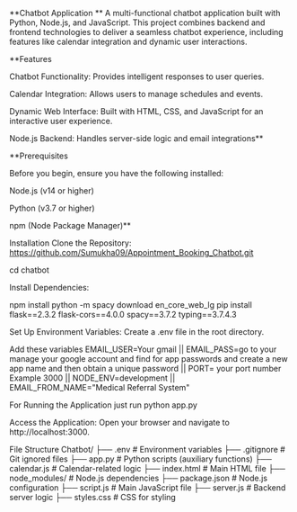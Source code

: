 **Chatbot Application
**
A multi-functional chatbot application built with Python, Node.js, and JavaScript. This project combines backend and frontend technologies to deliver a seamless chatbot experience, including features like calendar integration and dynamic user interactions.

**Features

Chatbot Functionality: Provides intelligent responses to user queries.

Calendar Integration: Allows users to manage schedules and events.

Dynamic Web Interface: Built with HTML, CSS, and JavaScript for an interactive user experience.

Node.js Backend: Handles server-side logic and email integrations**

**Prerequisites

Before you begin, ensure you have the following installed:

Node.js (v14 or higher)

Python (v3.7 or higher)

npm (Node Package Manager)**

Installation
Clone the Repository:  https://github.com/Sumukha09/Appointment_Booking_Chatbot.git

cd chatbot

Install Dependencies:

npm install
 python -m spacy download en_core_web_lg
 pip install flask==2.3.2 flask-cors==4.0.0 spacy==3.7.2 typing==3.7.4.3

Set Up Environment Variables:
Create a .env file in the root directory.

Add these variables
EMAIL_USER=Your gmail   ||
EMAIL_PASS=go to your manage your google account and find for app passwords and create a new app name and then obtain a unique password  ||
PORT= your port number Example 3000  ||
NODE_ENV=development ||
EMAIL_FROM_NAME="Medical Referral System"

For Running the Application just run python app.py


Access the Application:
Open your browser and navigate to http://localhost:3000.

File Structure
Chatbot/
├── .env                # Environment variables
├── .gitignore          # Git ignored files
├── app.py              # Python scripts (auxiliary functions)
├── calendar.js         # Calendar-related logic
├── index.html          # Main HTML file
├── node_modules/       # Node.js dependencies
├── package.json        # Node.js configuration
├── script.js           # Main JavaScript file
├── server.js           # Backend server logic
├── styles.css          # CSS for styling



